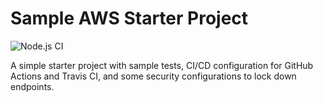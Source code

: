 # Sample AWS Starter Project
![Node.js CI](https://github.com/EdyVision/sample-aws-starter-project/workflows/Node.js%20CI/badge.svg)

A simple starter project with sample tests, CI/CD configuration for GitHub Actions and Travis CI, and some security configurations to lock down endpoints.